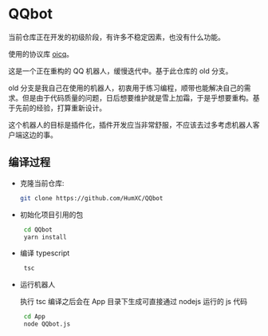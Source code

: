 # QQbot

当前仓库正在开发的初级阶段，有许多不稳定因素，也没有什么功能。

使用的协议库 [oicq](https://github.com/takayama-lily/oicq)。

这是一个正在重构的 QQ 机器人，缓慢迭代中。基于此仓库的 old 分支。

old 分支是我自己在使用的机器人，初衷用于练习编程，顺带也能解决自己的需求。但是由于代码质量的问题，日后想要维护就是雪上加霜，于是乎想要重构。基于先前的经验，打算重新设计。

这个机器人的目标是插件化，插件开发应当非常舒服，不应该去过多考虑机器人客户端这边的事。

## 编译过程

-   克隆当前仓库:

    ```bash
    git clone https://github.com/HumXC/QQbot
    ```

-   初始化项目引用的包

    ```bash
     cd QQbot
     yarn install
    ```

-   编译 typescript

    ```bash
     tsc
    ```

-   运行机器人

    执行 tsc 编译之后会在 App 目录下生成可直接通过 nodejs 运行的 js 代码

    ```bash
     cd App
     node QQbot.js
    ```
